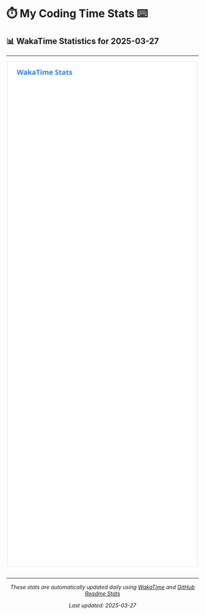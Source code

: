 # ⏱️ My Coding Time Stats ⌨️

## 📊 WakaTime Statistics for 2025-03-27

---

<div align="center">

<img src="./images/wakatime-stats-2025-03-27.svg" alt="WakaTime Stats" width="500">

</div>

---

<div align="center">

*These stats are automatically updated daily using [WakaTime](https://wakatime.com) and [GitHub Readme Stats](https://github.com/anuraghazra/github-readme-stats)*

*Last updated: 2025-03-27*
</div>

